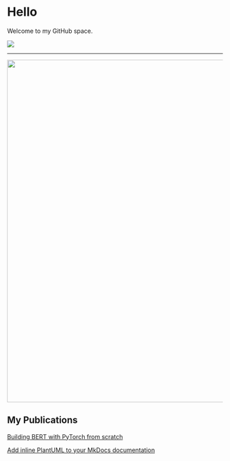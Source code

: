 # Hello

Welcome to my GitHub space.

[![](https://img.shields.io/badge/LinkedIn-0077B5?style=for-the-badge&logo=linkedin&logoColor=white)](https://www.linkedin.com/in/douglas-sterling/)

-------------

<!-- <span id="header" align="center">
  <img src="https://media.giphy.com/media/CfsHhb5lUjBcLuXmz6/giphy.gif" width="250"/>
</span>
 -->
<div id="header" align="center">
  <img src="https://media.giphy.com/media/pVGsAWjzvXcZW4ZBTE/giphy.gif" width="800"/>
</div>

<!-- <div id="header" align="center">
  <img src="https://media.giphy.com/media/KHh7jLrG6gIXBTnxsp/giphy.gif" width="600"/>
</div> -->

## My Publications

[Building BERT with PyTorch from scratch](https://coaxsoft.com/blog/building-bert-with-pytorch-from-scratch)

[Add inline PlantUML to your MkDocs documentation](https://medium.com/@michkravets/add-inline-plantuml-to-your-mkdocs-documentation-9a2acb7599a6)
